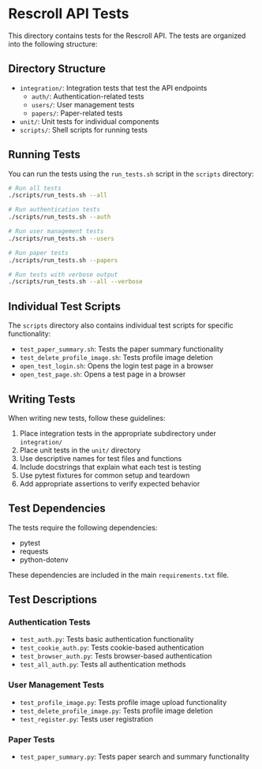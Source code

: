 # Rescroll API Tests

This directory contains tests for the Rescroll API. The tests are organized into the following structure:

## Directory Structure

- `integration/`: Integration tests that test the API endpoints
  - `auth/`: Authentication-related tests
  - `users/`: User management tests
  - `papers/`: Paper-related tests
- `unit/`: Unit tests for individual components
- `scripts/`: Shell scripts for running tests

## Running Tests

You can run the tests using the `run_tests.sh` script in the `scripts` directory:

```bash
# Run all tests
./scripts/run_tests.sh --all

# Run authentication tests
./scripts/run_tests.sh --auth

# Run user management tests
./scripts/run_tests.sh --users

# Run paper tests
./scripts/run_tests.sh --papers

# Run tests with verbose output
./scripts/run_tests.sh --all --verbose
```

## Individual Test Scripts

The `scripts` directory also contains individual test scripts for specific functionality:

- `test_paper_summary.sh`: Tests the paper summary functionality
- `test_delete_profile_image.sh`: Tests profile image deletion
- `open_test_login.sh`: Opens the login test page in a browser
- `open_test_page.sh`: Opens a test page in a browser

## Writing Tests

When writing new tests, follow these guidelines:

1. Place integration tests in the appropriate subdirectory under `integration/`
2. Place unit tests in the `unit/` directory
3. Use descriptive names for test files and functions
4. Include docstrings that explain what each test is testing
5. Use pytest fixtures for common setup and teardown
6. Add appropriate assertions to verify expected behavior

## Test Dependencies

The tests require the following dependencies:

- pytest
- requests
- python-dotenv

These dependencies are included in the main `requirements.txt` file.

## Test Descriptions

### Authentication Tests

- `test_auth.py`: Tests basic authentication functionality
- `test_cookie_auth.py`: Tests cookie-based authentication
- `test_browser_auth.py`: Tests browser-based authentication
- `test_all_auth.py`: Tests all authentication methods

### User Management Tests

- `test_profile_image.py`: Tests profile image upload functionality
- `test_delete_profile_image.py`: Tests profile image deletion
- `test_register.py`: Tests user registration

### Paper Tests

- `test_paper_summary.py`: Tests paper search and summary functionality 